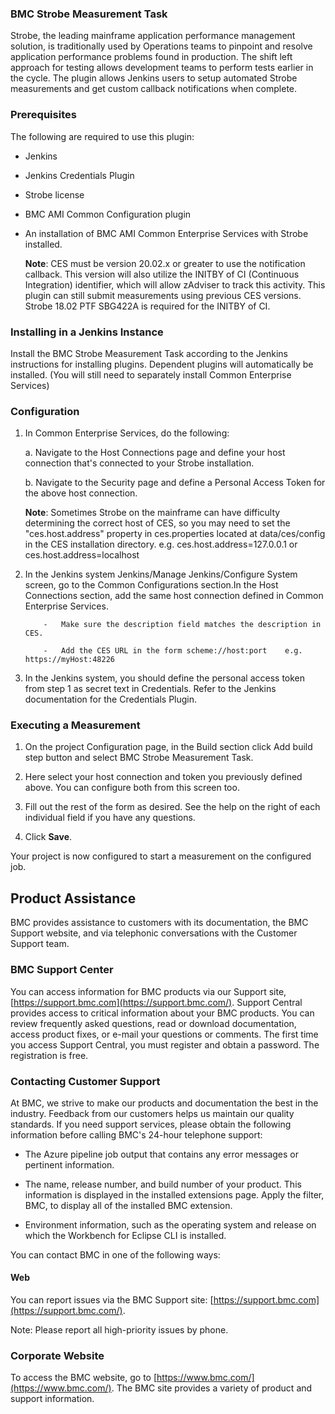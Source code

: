 ### BMC Strobe Measurement Task

Strobe, the leading mainframe application performance management solution,
is traditionally used by Operations teams to pinpoint and resolve application
performance problems found in production. The shift left approach for testing allows
development teams to perform tests earlier in the cycle. The plugin allows Jenkins users 
to setup automated Strobe measurements and get custom callback notifications when complete.

### Prerequisites

The following are required to use this plugin:

-   Jenkins
-   Jenkins Credentials Plugin
-   Strobe license
-   BMC AMI Common Configuration plugin
-   An installation of BMC AMI Common Enterprise Services with Strobe installed.

	**Note**: CES must be version 20.02.x or greater to use the notification callback.
			  This version will also utilize the INITBY of CI (Continuous Integration) identifier,
			  which will allow zAdviser to track this activity.
			  This plugin can still submit measurements using previous CES versions. 
			  Strobe 18.02 PTF SBG422A is required for the INITBY of CI.

### Installing in a Jenkins Instance

Install the BMC Strobe Measurement Task according to the
Jenkins instructions for installing plugins. Dependent plugins will
automatically be installed. (You will still need to separately install 
Common Enterprise Services)
    
### Configuration

1.  In Common Enterprise Services, do the following:

	a. 	Navigate to the Host Connections page and define your host connection that's connected to your Strobe installation.

	b.	Navigate to the Security page and define a Personal Access Token for the above host connection.
    	
    **Note**: Sometimes Strobe on the mainframe can have difficulty determining
    		  the correct host of CES, so you may need to set the "ces.host.address" 
    		  property in ces.properties located at data/ces/config in the CES installation directory.
    		  e.g. ces.host.address=127.0.0.1 or ces.host.address=localhost

2.  In the Jenkins system Jenkins/Manage Jenkins/Configure System screen, go to the Common Configurations section.In the Host Connections section, add the same host connection defined in Common Enterprise Services.
    		
    		-	Make sure the description field matches the description in CES.
    		
    		-	Add the CES URL in the form scheme://host:port    e.g. https://myHost:48226

3.  In the Jenkins system, you should define the personal access token from step 1 as secret text in Credentials. 
	Refer to the Jenkins documentation for the Credentials Plugin.

### Executing a Measurement

1.  On the project Configuration page, in the Build section click Add build step button and select BMC Strobe Measurement Task.

2.  Here select your host connection and token you previously defined above. You can configure both from this screen too.

3.  Fill out the rest of the form as desired. See the help on the right of each individual field if you have any questions.

4.  Click **Save**.

Your project is now configured to start a measurement on the configured job.

## Product Assistance

BMC provides assistance to customers with its documentation, the BMC Support website, and via telephonic conversations with the Customer Support team.

### BMC Support Center

You can access information for BMC products via our Support site, [https://support.bmc.com](https://support.bmc.com/). Support Central provides access to critical information about your BMC products. You can review frequently asked questions, read or download documentation, access product fixes, or e-mail your questions or comments. The first time you access Support Central, you must register and obtain a password. The registration is free.

### Contacting Customer Support

At BMC, we strive to make our products and documentation the best in the industry. Feedback from our customers helps us maintain our quality standards. If you need support services, please obtain the following information before calling BMC's 24-hour telephone support:

- The Azure pipeline job output that contains any error messages or pertinent information.

- The name, release number, and build number of your product. This information is displayed in the installed extensions page. Apply the filter, BMC, to display all of the installed BMC extension.

- Environment information, such as the operating system and release on which the Workbench for Eclipse CLI is installed.

You can contact BMC in one of the following ways:


#### Web

You can report issues via the BMC Support site: [https://support.bmc.com](https://support.bmc.com/).

Note: Please report all high-priority issues by phone.

### Corporate Website

To access the BMC website, go to [https://www.bmc.com/](https://www.bmc.com/). The BMC site provides a variety of product and support information.